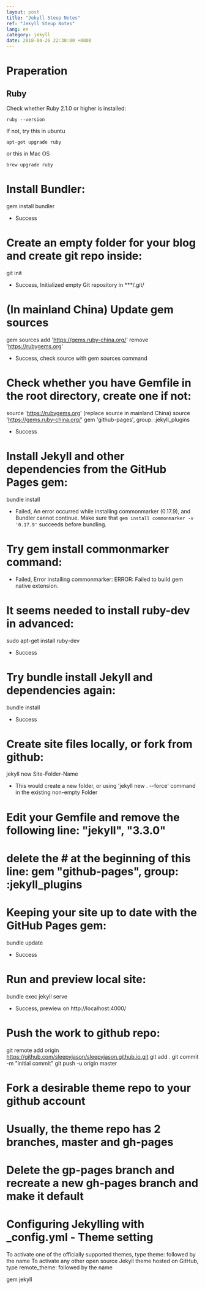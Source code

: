 ```yaml
---
layout: post
title: "Jekyll Steup Notes"
ref: "Jekyll Steup Notes"
lang: en
category: jekyll
date: 2018-04-26 22:30:00 +0800
---
```


# Praperation
## Ruby
Check whether Ruby 2.1.0 or higher is installed:
```
ruby --version
```
If not, try this in ubuntu
```
apt-get upgrade ruby
```
or this in Mac OS
```
brew upgrade ruby
```

# Install Bundler:
gem install bundler
- Success

# Create an empty folder for your blog and create git repo inside:
git init
- Success, Initialized empty Git repository in ***/.git/

# (In mainland China) Update gem sources
gem sources add 'https://gems.ruby-china.org/' remove 'https://rubygems.org'
- Success, check source with gem sources command

# Check whether you have Gemfile in the root directory, create one if not:
source 'https://rubygems.org'
(replace source in mainland China) source 'https://gems.ruby-china.org/'
gem 'github-pages', group: :jekyll_plugins
- Success

# Install Jekyll and other dependencies from the GitHub Pages gem:
bundle install
- Failed, An error occurred while installing commonmarker (0.17.9), and Bundler cannot continue. Make sure that `gem install commonmarker -v '0.17.9'` succeeds before bundling.

# Try gem install commonmarker command:
- Failed, Error installing commonmarker: ERROR: Failed to build gem native extension.

# It seems needed to install ruby-dev in advanced:
sudo apt-get install ruby-dev
- Success

# Try bundle install Jekyll and dependencies again:
bundle install
- Success

# Create site files locally, or fork from github:
jekyll new Site-Folder-Name
- This would create a new folder, or using 'jekyll new . --force' command in the existing non-empty Folder

# Edit your Gemfile and remove the following line: "jekyll", "3.3.0"
# delete the # at the beginning of this line: gem "github-pages", group: :jekyll_plugins

# Keeping your site up to date with the GitHub Pages gem:
bundle update
- Success

# Run and preview local site:
bundle exec jekyll serve
- Success, prewiew on http://localhost:4000/

# Push the work to github repo:
git remote add origin https://github.com/sleepyjason/sleepyjason.github.io.git
git add .
git commit -m "initial commit"
git push -u origin master

# Fork a desirable theme repo to your github account
# Usually, the theme repo has 2 branches, master and gh-pages
# Delete the gp-pages branch and recreate a new gh-pages branch and make it default










# Configuring Jekylling with _config.yml - Theme setting
To activate one of the officially supported themes, type theme: followed by the name
To activate any other open source Jekyll theme hosted on GitHub, type remote_theme: followed by the name




gem jekyll
